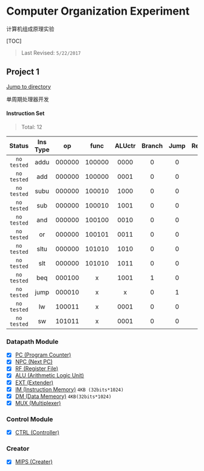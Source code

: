 # Computer Organization Experiment

计算机组成原理实验

[TOC]

> Last Revised: `5/22/2017`

## Project 1

[Jump to directory](Project_1/)

单周期处理器开发

#### Instruction Set

> Total: 12

| Status 	| Ins Type 	| op 		| func 	| ALUctr 	| Branch	| Jump	| RegDst	| ALUSrc	| MemtoReg	| RegWr	| MemWr	| ExtOp	|
|:-------: 	|:--------:	|:------:	|:------:	|:------:	|:----: 	|:----: 	|:----: 	|:----: 	|:----: 	|:----: 	|:----: 	|:----: 	|
|`no tested`	| addu 	| 000000 	| 100000 	| 0000 	| 0 	| 0 	| 1 	| 0 	| 0 	| 1 	| 0 	| x 	|
|`no tested`	| add 	| 000000 	| 100000 	| 0001 	| 0 	| 0 	| 1 	| 0 	| 0 	| 1 	| 0 	| x 	|
|`no tested`	| subu 	| 000000 	| 100010 	| 1000 	| 0 	| 0 	| 1 	| 0 	| 0 	| 1 	| 0 	| x 	|
|`no tested`	| sub 	| 000000 	| 100010 	| 1001 	| 0 	| 0 	| 1 	| 0 	| 0 	| 1 	| 0 	| x 	|
|`no tested`	| and 	| 000000 	| 100100 	| 0010 	| 0 	| 0 	| 1 	| 0 	| 0 	| 1 	| 0 	| x 	|
|`no tested`	| or 	| 000000 	| 100101 	| 0011 	| 0 	| 0 	| 1 	| 0 	| 0 	| 1 	| 0 	| x 	|
|`no tested`	| sltu 	| 000000 	| 101010 	| 1010 	| 0 	| 0 	| 1 	| 0 	| 0 	| 1 	| 0 	| x 	|
|`no tested`	| slt 	| 000000 	| 101010 	| 1011 	| 0 	| 0 	| 1 	| 0 	| 0 	| 1 	| 0 	| x 	|
|`no tested`	| beq 	| 000100 	| x 	| 1001 	| 1 	| 0 	| x 	| 0 	| x 	| 0 	| 0 	| x 	|
|`no tested`	| jump 	| 000010 	| x 	| x 	| 0 	| 1 	| x 	| x 	| x 	| 0 	| 0 	| x 	|
|`no tested`	| lw 	| 100011 	| x 	| 0001 	| 0 	| 0 	| 0 	| 1 	| 1 	| 1 	| 0 	| 1 	|
|`no tested`	| sw 	| 101011 	| x 	| 0001 	| 0 	| 0 	| x 	| 1 	| x 	| 0 	| 1 	| 1 	|


### Datapath Module

- [x] [PC (Program Counter)](Project_1/datapath/pc.v)
- [x] [NPC (Next PC)](Project_1/datapath/npc.v)
- [x] [RF (Register File)](Project_1/datapath/rf.v)
- [x] [ALU (Arithmetic Logic Unit)](Project_1/datapath/alu.v)
- [x] [EXT (Extender)](Project_1/datapath/ext.v)
- [x] [IM (Instruction Memory)](Project_1/datapath/im.v) `4KB (32bits*1024)`
- [x] [DM (Data Memeory)](Project_1/datapath/dm.v) `4KB(32bits*1024)`
- [x] [MUX (Multiplexer)](Project_1/datapath/mux.v)

### Control Module

- [x] [CTRL (Controller)](Project_1/control/ctrl.v)

### Creator

- [x] [MIPS (Creater)](Project_1/mips.v)
